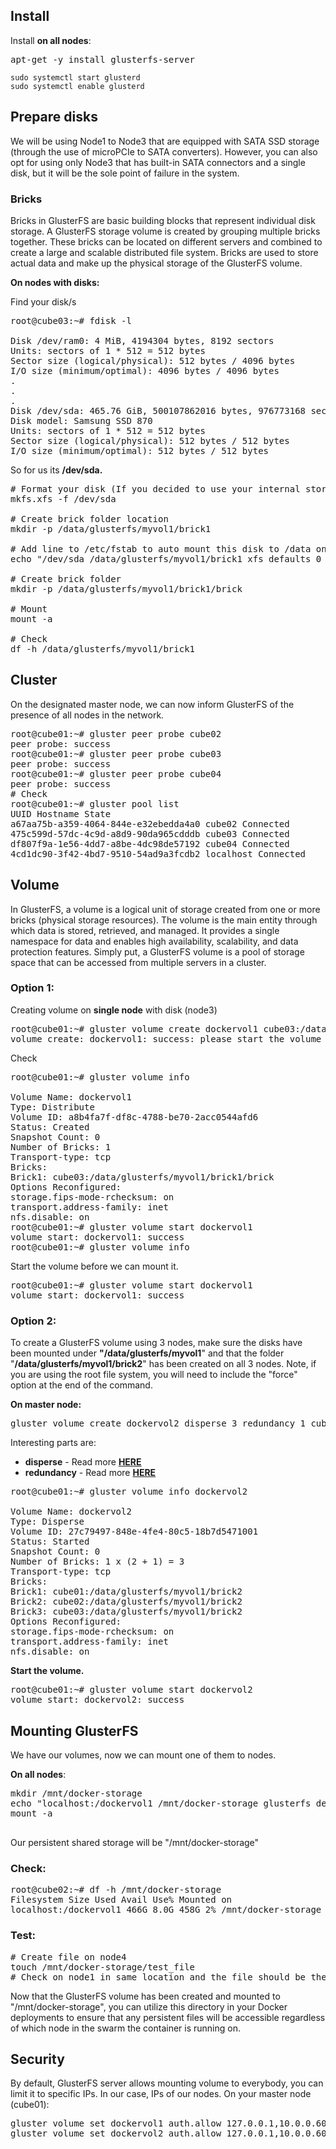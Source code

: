 <h2>Install</h2>
<p>Install <strong>on all nodes</strong>:</p>
<pre>apt-get -y install glusterfs-server</pre>
<pre><code>sudo systemctl start glusterd
sudo systemctl enable glusterd</code></pre>
<h2>Prepare disks</h2>
<p>We will be using Node1 to Node3 that are equipped with SATA SSD storage (through the use of microPCIe to SATA converters). However, you can also opt for using only Node3 that has built-in SATA connectors and a single disk, but it will be the sole point of failure in the system.</p>
<h3>Bricks</h3>
<p>Bricks in GlusterFS are basic building blocks that represent individual disk storage. A GlusterFS storage volume is created by grouping multiple bricks together. These bricks can be located on different servers and combined to create a large and scalable distributed file system. Bricks are used to store actual data and make up the physical storage of the GlusterFS volume.</p>
<p><strong>On nodes with disks:</strong></p>
<p>Find your disk/s</p>
<pre>root@cube03:~# fdisk -l<br><br>Disk /dev/ram0: 4 MiB, 4194304 bytes, 8192 sectors<br>Units: sectors of 1 * 512 = 512 bytes<br>Sector size (logical/physical): 512 bytes / 4096 bytes<br>I/O size (minimum/optimal): 4096 bytes / 4096 bytes<br>.<br>.<br>.<br>Disk /dev/sda: 465.76 GiB, 500107862016 bytes, 976773168 sectors<br>Disk model: Samsung SSD 870<br>Units: sectors of 1 * 512 = 512 bytes<br>Sector size (logical/physical): 512 bytes / 512 bytes<br>I/O size (minimum/optimal): 512 bytes / 512 bytes</pre>
<p>So for us its <strong>/dev/sda.</strong></p>
<pre># Format your disk (If you decided to use your internal storage, just ignore the mount and format steps)<br>mkfs.xfs -f /dev/sda<br><br># Create brick folder location<br>mkdir -p /data/glusterfs/myvol1/brick1<br><span id="e419" class="mj ko ih mg b ge mr ml l mm mn" data-selectable-paragraph=""><br># Add line to /etc/fstab to auto mount this disk to /data on boot<br>echo "/dev/sda /data/glusterfs/myvol1/brick1 xfs defaults 0 0" | tee -a /etc/fstab<br><br># Create brick folder <br>mkdir -p /data/glusterfs/myvol1/brick1/brick<br><br># Mount<br>mount -a<br><br># Check <br>df -h /data/glusterfs/myvol1/brick1<br></span></pre>
<h2>Cluster</h2>
<p>On the designated master node, we can now inform GlusterFS of the presence of all nodes in the network.</p>
<pre>root@cube01:~# gluster peer probe cube02<br>peer probe: success<br>root@cube01:~# gluster peer probe cube03<br>peer probe: success<br>root@cube01:~# gluster peer probe cube04<br>peer probe: success<br># Check<br>root@cube01:~# gluster pool list<br>UUID Hostname State<br>a67aa75b-a359-4064-844e-e32ebedda4a0 cube02 Connected <br>475c599d-57dc-4c9d-a8d9-90da965cdddb cube03 Connected <br>df807f9a-1e56-4dd7-a8be-4dc98de57192 cube04 Connected <br>4cd1dc90-3f42-4bd7-9510-54ad9a3fcdb2 localhost Connected </pre>
<h2>Volume</h2>
<p>In GlusterFS, a volume is a logical unit of storage created from one or more bricks (physical storage resources). The volume is the main entity through which data is stored, retrieved, and managed. It provides a single namespace for data and enables high availability, scalability, and data protection features. Simply put, a GlusterFS volume is a pool of storage space that can be accessed from multiple servers in a cluster.</p>
<h3>Option 1:</h3>
<p>Creating volume on <strong>single node</strong> with disk (node3)</p>
<pre>root@cube01:~# gluster volume create dockervol1 cube03:/data/glusterfs/myvol1/brick1/brick<br>volume create: dockervol1: success: please start the volume to access data</pre>
<p>Check</p>
<pre>root@cube01:~# gluster volume info<br><br>Volume Name: dockervol1<br>Type: Distribute<br>Volume ID: a8b4fa7f-df8c-4788-be70-2acc0544afd6<br>Status: Created<br>Snapshot Count: 0<br>Number of Bricks: 1<br>Transport-type: tcp<br>Bricks:<br>Brick1: cube03:/data/glusterfs/myvol1/brick1/brick<br>Options Reconfigured:<br>storage.fips-mode-rchecksum: on<br>transport.address-family: inet<br>nfs.disable: on<br>root@cube01:~# gluster volume start dockervol1<br>volume start: dockervol1: success<br>root@cube01:~# gluster volume info</pre>
<p>Start the volume before we can mount it.</p>
<pre>root@cube01:~# gluster volume start dockervol1<br>volume start: dockervol1: success</pre>
<h3>Option 2:</h3>
<p>To create a GlusterFS volume using 3 nodes, make sure the disks have been mounted under <strong>"/data/glusterfs/myvol1</strong>" and that the folder "<strong>/data/glusterfs/myvol1/brick2</strong>" has been created on all 3 nodes. Note, if you are using the root file system, you will need to include the "force" option at the end of the command.</p>
<p><strong>On master node:</strong></p>
<pre>gluster volume create dockervol2 disperse 3 redundancy 1 cube01:/data/glusterfs/myvol1/brick2 cube02:/data/glusterfs/myvol1/brick2 cube03:/data/glusterfs/myvol1/brick2</pre>
<p>Interesting parts are:</p>
<ul>
<li>
<strong>disperse</strong> - Read more <a href="https://docs.gluster.org/en/main/Administrator-Guide/Setting-Up-Volumes/#volume-types" target="_blank" rel="noopener noreferrer"><strong>HERE</strong></a>
</li>
<li>
<strong>redundancy</strong> - Read more <a href="https://docs.gluster.org/en/main/Administrator-Guide/Setting-Up-Volumes/#volume-types" target="_blank" rel="noopener noreferrer"><strong>HERE</strong></a>
</li>
</ul>
<pre>root@cube01:~# gluster volume info dockervol2<br><br>Volume Name: dockervol2<br>Type: Disperse<br>Volume ID: 27c79497-848e-4fe4-80c5-18b7d5471001<br>Status: Started<br>Snapshot Count: 0<br>Number of Bricks: 1 x (2 + 1) = 3<br>Transport-type: tcp<br>Bricks:<br>Brick1: cube01:/data/glusterfs/myvol1/brick2<br>Brick2: cube02:/data/glusterfs/myvol1/brick2<br>Brick3: cube03:/data/glusterfs/myvol1/brick2<br>Options Reconfigured:<br>storage.fips-mode-rchecksum: on<br>transport.address-family: inet<br>nfs.disable: on</pre>
<p><strong>Start the volume.</strong></p>
<pre>root@cube01:~# gluster volume start dockervol2<br>volume start: dockervol2: success</pre>
<h2>Mounting GlusterFS</h2>
<p>We have our volumes, now we can mount one of them to nodes.</p>
<p><strong>On all nodes</strong>:</p>
<pre>mkdir /mnt/docker-storage<br>echo "localhost:/dockervol1 /mnt/docker-storage glusterfs defaults,_netdev 0 0" | tee -a /etc/fstab<br>mount -a<br><br></pre>
<p>Our persistent shared storage will be "/mnt/docker-storage"</p>
<h3>Check:</h3>
<pre>root@cube02:~# df -h /mnt/docker-storage<br>Filesystem Size Used Avail Use% Mounted on<br>localhost:/dockervol1 466G 8.0G 458G 2% /mnt/docker-storage</pre>
<h3>Test:</h3>
<pre># Create file on node4<br>touch /mnt/docker-storage/test_file<br># Check on node1 in same location and the file should be there.</pre>
<p>Now that the GlusterFS volume has been created and mounted to "/mnt/docker-storage", you can utilize this directory in your Docker deployments to ensure that any persistent files will be accessible regardless of which node in the swarm the container is running on.</p>
<h2>Security</h2>
<p>By default, GlusterFS server allows mounting volume to everybody, you can limit it to specific IPs. In our case, IPs of our nodes. On your master node (cube01):</p>
<pre>gluster volume set dockervol1 auth.allow 127.0.0.1,10.0.0.60,10.0.0.61,10.0.0.62,10.0.0.63<br>gluster volume set dockervol2 auth.allow 127.0.0.1,10.0.0.60,10.0.0.61,10.0.0.62,10.0.0.63</pre>